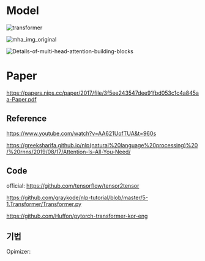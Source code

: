 # Model 

![transformer](https://user-images.githubusercontent.com/76771847/124423907-08ad9980-dda1-11eb-9ed9-4d9872c7131f.png)

![mha_img_original](https://user-images.githubusercontent.com/76771847/124432128-39470080-ddac-11eb-918e-062fcab418d4.png)

![Details-of-multi-head-attention-building-blocks](https://user-images.githubusercontent.com/76771847/124434814-49141400-ddaf-11eb-9fed-b543f423c183.png)

# Paper

https://papers.nips.cc/paper/2017/file/3f5ee243547dee91fbd053c1c4a845aa-Paper.pdf


## Reference

https://www.youtube.com/watch?v=AA621UofTUA&t=960s

https://greeksharifa.github.io/nlp(natural%20language%20processing)%20/%20rnns/2019/08/17/Attention-Is-All-You-Need/

## Code

official: https://github.com/tensorflow/tensor2tensor

https://github.com/graykode/nlp-tutorial/blob/master/5-1.Transformer/Transformer.py

https://github.com/Huffon/pytorch-transformer-kor-eng

## 기법
Opimizer: 
